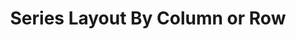 ---
title: Series Layout By Column or Row
category: dataset
titleCN: 系列按行和按列排布
difficulty: 2
theme: light
---